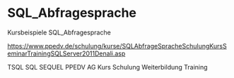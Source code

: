 # SQL_Abfragesprache
Kursbeispiele SQL_Abfragesprache


https://www.ppedv.de/schulung/kurse/SQLAbfrageSpracheSchulungKursSeminarTrainingSQLServer2011Denali.asp

TSQL SQL SEQUEL PPEDV AG Kurs Schulung Weiterbildung Training
